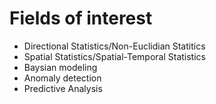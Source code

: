 # Fields of interest
- Directional Statistics/Non-Euclidian Statitics
- Spatial Statistics/Spatial-Temporal Statistics
- Baysian modeling
- Anomaly detection
- Predictive Analysis